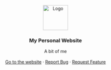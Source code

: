 <div align="center">
  <a href="https://github.com/othneildrew/Best-README-Template">
    <img src="images/logo.png" alt="Logo" width="80" height="80">
  </a>

  <h3 align="center">My Personal Website</h3>

  <p align="center">
    A bit of me
    <br />
    <br />
    <a href="https://doubleffe.github.io/MyWebsite/">Go to the website</a>
    ·
    <a href="https://github.com/DoublEffe/MyWebsite/issues">Report Bug</a>
    ·
    <a href="#">Request Feature</a>
  </p>
</div>
